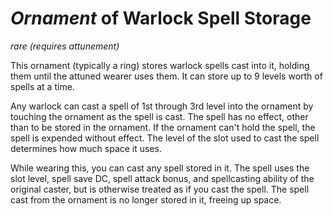 # *Ornament* of Warlock Spell Storage
*rare (requires attunement)*

This ornament (typically a ring) stores warlock spells cast into it, holding them until the attuned wearer uses them. It can store up to 9 levels worth of spells at a time.

Any warlock can cast a spell of 1st through 3rd level into the ornament by touching the ornament as the spell is cast. The spell has no effect, other than to be stored in the ornament. If the ornament can't hold the spell, the spell is expended without effect. The level of the slot used to cast the spell determines how much space it uses.

While wearing this, you can cast any spell stored in it. The spell uses the slot level, spell save DC, spell attack bonus, and spellcasting ability of the original caster, but is otherwise treated as if you cast the spell. The spell cast from the ornament is no longer stored in it, freeing up space.
